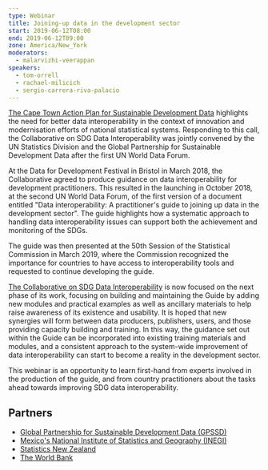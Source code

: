 ```yaml
---
type: Webinar
title: Joining-up data in the development sector
start: 2019-06-12T08:00
end: 2019-06-12T09:00
zone: America/New_York
moderators:
  - malarvizhi-veerappan
speakers:
  - tom-orrell
  - rachael-milicich
  - sergio-carrera-riva-palacio
---
```


[The Cape Town Action Plan for Sustainable Development Data](https://unstats.un.org/sdgs/hlg/Cape-Town-Global-Action-Plan/)
highlights the need for better data interoperability in the context of
innovation and modernisation efforts of national statistical systems. Responding
to this call, the Collaborative on SDG Data Interoperability was jointly
convened by the UN Statistics Division and the Global Partnership for
Sustainable Development Data after the first UN World Data Forum.

At the Data for Development Festival in Bristol in March 2018, the Collaborative
agreed to produce guidance on data interoperability for development
practitioners. This resulted in the launching in October 2018, at the second UN
World Data Forum, of the first version of a document entitled "Data
interoperability: A practitioner's guide to joining up data in the development
sector". The guide highlights how a systematic approach to handling data
interoperability issues can support both the achievement and monitoring of the
SDGs.

The guide was then presented at the 50th Session of the Statistical Commission
in March 2019, where the Commission recognized the importance for countries to
have access to interoperability tools and requested to continue developing the
guide.

[The Collaborative on SDG Data Interoperability](http://www.data4sdgs.org/initiatives/interoperability-data-collaborative)
is now focused on the next phase of its work, focusing on building and
maintaining the Guide by adding new modules and practical examples as well as
ancillary materials to help raise awareness of its existence and usability. It
is hoped that new synergies will form between data producers, publishers, users,
and those providing capacity building and training. In this way, the guidance
set out within the Guide can be incorporated into existing training materials
and modules, and a consistent approach to the system-wide improvement of data
interoperability can start to become a reality in the development sector.

This webinar is an opportunity to learn first-hand from experts involved in the
production of the guide, and from country practitioners about the tasks ahead
towards improving SDG data interoperability.

## Partners

- [Global Partnership for Sustainable Development Data (GPSSD)](http://www.data4sdgs.org/)
- [Mexico's National Institute of Statistics and Geography (INEGI)](http://en.www.inegi.org.mx/)
- [Statistics New Zealand](https://www.stats.govt.nz/)
- [The World Bank](https://www.worldbank.org/)
